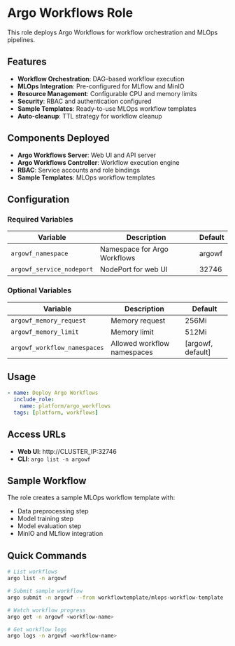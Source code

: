 # Argo Workflows Role

This role deploys Argo Workflows for workflow orchestration and MLOps pipelines.

## Features

- **Workflow Orchestration**: DAG-based workflow execution
- **MLOps Integration**: Pre-configured for MLflow and MinIO
- **Resource Management**: Configurable CPU and memory limits
- **Security**: RBAC and authentication configured
- **Sample Templates**: Ready-to-use MLOps workflow templates
- **Auto-cleanup**: TTL strategy for workflow cleanup

## Components Deployed

- **Argo Workflows Server**: Web UI and API server
- **Argo Workflows Controller**: Workflow execution engine
- **RBAC**: Service accounts and role bindings
- **Sample Templates**: MLOps workflow templates

## Configuration

### Required Variables

| Variable | Description | Default |
|----------|-------------|---------|
| `argowf_namespace` | Namespace for Argo Workflows | argowf |
| `argowf_service_nodeport` | NodePort for web UI | 32746 |

### Optional Variables

| Variable | Description | Default |
|----------|-------------|---------|
| `argowf_memory_request` | Memory request | 256Mi |
| `argowf_memory_limit` | Memory limit | 512Mi |
| `argowf_workflow_namespaces` | Allowed workflow namespaces | [argowf, default] |

## Usage

```yaml
- name: Deploy Argo Workflows
  include_role:
    name: platform/argo_workflows
  tags: [platform, workflows]
```

## Access URLs

- **Web UI**: http://CLUSTER_IP:32746
- **CLI**: `argo list -n argowf`

## Sample Workflow

The role creates a sample MLOps workflow template with:
- Data preprocessing step
- Model training step
- Model evaluation step
- MinIO and MLflow integration

## Quick Commands

```bash
# List workflows
argo list -n argowf

# Submit sample workflow
argo submit -n argowf --from workflowtemplate/mlops-workflow-template

# Watch workflow progress
argo get -n argowf <workflow-name>

# Get workflow logs
argo logs -n argowf <workflow-name>
```